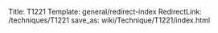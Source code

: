 Title: T1221
Template: general/redirect-index
RedirectLink: /techniques/T1221
save_as: wiki/Technique/T1221/index.html